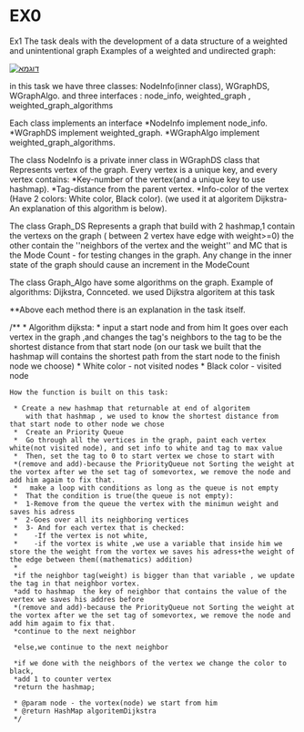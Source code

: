 # EX0

Ex1
The task deals with the development of a data structure of a weighted and unintentional graph
Examples of a weighted and undirected graph:

<a href="http://www.siz.co.il/"><img src="http://up419.siz.co.il/up3/xjzcymjk5y2n.jpg" border="0" alt="דוגמא" /></a>

in this task we have three classes: NodeInfo(inner class), WGraphDS, WGraphAlgo.
and three interfaces  : node_info, weighted_graph , weighted_graph_algorithms

Each class implements an interface
 *NodeInfo implement node_info.
 *WGraphDS implement weighted_graph.
 *WGraphAlgo  implement weighted_graph_algorithms.


The class NodeInfo is a private inner class in WGraphDS class that Represents vertex of the graph.
Every vertex is a unique key, and every vertex contains:
 *Key-number of the vertex(and a unique key to use hashmap).
 *Tag-distance from the parent vertex.
 *Info-color of the vertex 
 (Have 2 colors: White color, Black color).
(we used it at algoritem Dijkstra-An explanation of this algorithm is below).


 
The class Graph_DS Represents a graph that build with 2 hashmap,1 contain the vertexs on the graph ( between 2 vertex have edge with weight>=0)
the other contain the ''neighbors of the vertex and the weight''
and MC that is  the Mode Count - for testing changes in the 
graph. Any change in the inner state of the graph should cause an increment in the ModeCount


The class Graph_Algo have some algorithms on the graph.
Example of algorithms:  Dijkstra, Connceted.
we used Dijkstra algoritem at this task

**Above each method there is an explanation in the task itself. 


/**
	* Algorithm dijksta:
    * input a start node and from him It goes over each vertex in the graph ,and changes the tag's neighbors to the tag to be the shortest distance from that start node
	(on our task we built that the hashmap will contains the shortest path from the start node to the finish node we choose)
    * White color - not visited nodes
    * Black color - visited node

 	How the function is built on this task:
 	
	 * Create a new hashmap that returnable at end of algoritem 
	    with that hashmap , we used to know the shortest distance from that start node to other node we chose
	 *	Create an Priority Queue
	 *	Go through all the vertices in the graph, paint each vertex white(not visited node), and set info to white and tag to max value
	 *	Then, set the tag to 0 to start vertex we chose to start with
     *(remove and add)-because the PriorityQueue not Sorting the weight at the vortex after we the set tag of somevortex, we remove the node and add him agaim to fix that.
	 *	 make a loop with conditions as long as the queue is not empty
	 *	That the condition is true(the queue is not empty):
	 *	1-Remove from the queue the vertex with the minimun weight and saves his adress
	 *	2-Goes over all its neighboring vertices
	 *	3- And for each vertex that is checked:
	 *	  -If the vertex is not white, 
	 * 	  -if the vortex is white ,we use a variable that inside him we store the the weight from the vortex we saves his adress+the weight of the edge between them((mathematics) addition)
	 * 
	 *if the neighbor tag(weight) is bigger than that variable , we update the tag in that neighbor vortex.
	 *add to hashmap  the key of neighbor that contains the value of the vertex we saves his addres before
	 *(remove and add)-because the PriorityQueue not Sorting the weight at the vortex after we the set tag of somevortex, we remove the node and add him agaim to fix that.
	 *continue to the next neighbor

     *else,we continue to the next neighbor 
     
     *if we done with the neighbors of the vertex we change the color to black,
	 *add 1 to counter vertex
     *return the hashmap;
	
	 * @param node - the vortex(node) we start from him
	 * @return HashMap algoritemDijkstra
	 */



	 



 
